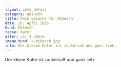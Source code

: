 ```yaml
---
layout: pate_detail
category: gesucht
title: Pate gesucht für Mikesch
date: 16. April 2016
hund: Mikesch
rasse: Kater
alter: ca. 1 Jahre
image_hund: k-Mikesch.jpg
info: Der kleine Kater ist zuckersüß und ganz lieb.
---
```


Der kleine Kater ist zuckersüß und ganz lieb.
